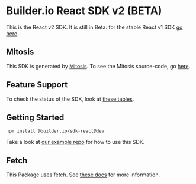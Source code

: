 # Builder.io React SDK v2 (BETA)

This is the React v2 SDK. It is still in Beta: for the stable React v1 SDK [go here](../../../react/).

## Mitosis

This SDK is generated by [Mitosis](https://github.com/BuilderIO/mitosis). To see the Mitosis source-code, go [here](../../).

## Feature Support

To check the status of the SDK, look at [these tables](../../README.md#feature-implementation).

## Getting Started

```
npm install @builder.io/sdk-react@dev
```

Take a look at [our example repo](/examples/react-v2) for how to use this SDK.

## Fetch

This Package uses fetch. See [these docs](https://github.com/BuilderIO/this-package-uses-fetch/blob/main/README.md) for more information.
